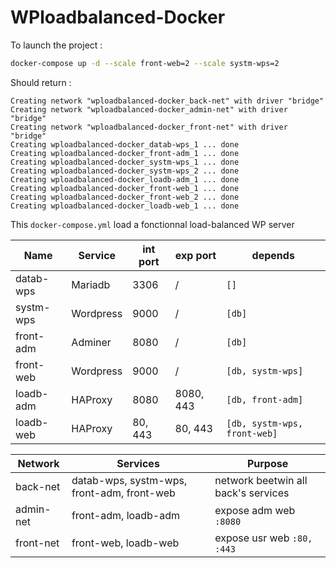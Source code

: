 # WPloadbalanced-Docker
To launch the project :
```bash
docker-compose up -d --scale front-web=2 --scale systm-wps=2 
```

Should return :
```bassh
Creating network "wploadbalanced-docker_back-net" with driver "bridge"
Creating network "wploadbalanced-docker_admin-net" with driver "bridge"
Creating network "wploadbalanced-docker_front-net" with driver "bridge"
Creating wploadbalanced-docker_datab-wps_1 ... done
Creating wploadbalanced-docker_front-adm_1 ... done
Creating wploadbalanced-docker_systm-wps_1 ... done
Creating wploadbalanced-docker_systm-wps_2 ... done
Creating wploadbalanced-docker_loadb-adm_1 ... done
Creating wploadbalanced-docker_front-web_1 ... done
Creating wploadbalanced-docker_front-web_2 ... done
Creating wploadbalanced-docker_loadb-web_1 ... done
```

This `docker-compose.yml` load a fonctionnal load-balanced WP server

Name |Service | int port | exp port | depends |
-|-|-|-|-|
datab-wps | Mariadb | 3306 | / | `[]`|
systm-wps | Wordpress | 9000 | / | `[db]` |
front-adm | Adminer | 8080 | / | `[db]`|
front-web | Wordpress | 9000 | / | `[db, systm-wps]` |
loadb-adm | HAProxy | 8080 | 8080, 443 | `[db, front-adm]` |
loadb-web | HAProxy | 80, 443 | 80, 443 | `[db, systm-wps, front-web]` |

Network | Services | Purpose |
-|-|-|
back-net | datab-wps, systm-wps, front-adm, front-web | network beetwin all back's services |
admin-net | front-adm, loadb-adm | expose adm web `:8080` |
front-net | front-web, loadb-web | expose usr web `:80, :443` |
